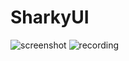 # SharkyUI
![screenshot](https://netlify-cocoon.netlify.app/.netlify/functions/fetch?code=307&path=eyJzaXRlX2lkIjoiZjhjYTNhYmMtYjZlZC00NmVhLTgzOGItMGFkNWZlY2M3MTczIiwiZGVwbG95X2lkIjoiNjIwZTMyNTU1YTQ1ZjMwMDA3ZjVmODMzIiwiaWQiOiIwNDJmY2E5ZC04NmNiLTQwMjEtYjU5My1iYmVjZjU5MWRkMmQifQ==)
![recording](https://netlify-cocoon.netlify.app/.netlify/functions/fetch?code=307&path=eyJzaXRlX2lkIjoiZjhjYTNhYmMtYjZlZC00NmVhLTgzOGItMGFkNWZlY2M3MTczIiwiZGVwbG95X2lkIjoiNjIwZTMyNTU1YTQ1ZjMwMDA3ZjVmODMzIiwiaWQiOiIzNjM5ZWNkZC04YzQwLTRlM2ItYjAyNS1hM2M2NzM1Njk3NjkifQ==)
